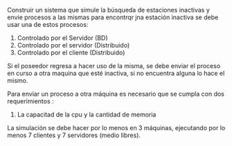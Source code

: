 Construir un sistema que simule la búsqueda de estaciones inactivas y envie procesos a las mismas para encontrqr jna estación inactiva se debe
 usar una de estos procesos:

1. Controlado por el Servidor (BD)
2. Controlado por el servidor (Distribuido)
3. Controlado por el cliente (Distribuido)

Si el poseedor regresa a hacer uso de la misma, se debe enviar
el proceso en curso a otra maquina que esté inactiva, si no
encuentra alguna lo hace el mismo.

Para enviar un proceso a otra máquina es necesario que se cumpla con dos requerimientos :

1. La capacitad de la cpu y la cantidad de memoria

La simulación se debe hacer por lo menos en 3 máquinas,
ejecutando por lo menos 7 clientes y 7 servidores (medio libres).